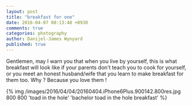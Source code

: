 ```yaml
---
layout: post
title: "breakfast for one"
date: 2016-04-07 00:13:48 +0930
comments: true
categories: photography
author: Danijel-James Wynyard
published: true
---
```

Gentlemen, may I warn you that when you live by yourself, this is what breakfast will look like if your parents don't teach you to cook for yourself, or you meet an honest husband/wife that you learn to make breakfast for them too. Why ? Because you love them !

{% img /images/2016/04/04/20160404.iPhone6Plus.900142.800res.jpg 800 800 'toad in the hole' 'bachelor toad in the hole breakfast' %}